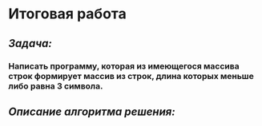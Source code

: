# Итоговая работа

## *Задача:*

### Написать программу, которая из имеющегося массива строк формирует массив из строк, длина которых меньше либо равна 3 символа.

## *Описание алгоритма решения:*

